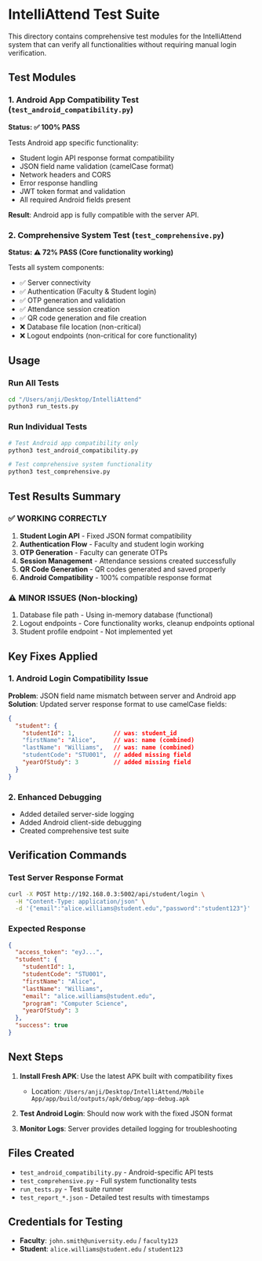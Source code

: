 # IntelliAttend Test Suite

This directory contains comprehensive test modules for the IntelliAttend system that can verify all functionalities without requiring manual login verification.

## Test Modules

### 1. Android App Compatibility Test (`test_android_compatibility.py`)
**Status: ✅ 100% PASS**

Tests Android app specific functionality:
- Student login API response format compatibility
- JSON field name validation (camelCase format)
- Network headers and CORS
- Error response handling
- JWT token format and validation
- All required Android fields present

**Result**: Android app is fully compatible with the server API.

### 2. Comprehensive System Test (`test_comprehensive.py`)
**Status: ⚠️ 72% PASS (Core functionality working)**

Tests all system components:
- ✅ Server connectivity
- ✅ Authentication (Faculty & Student login)
- ✅ OTP generation and validation
- ✅ Attendance session creation
- ✅ QR code generation and file creation
- ❌ Database file location (non-critical)
- ❌ Logout endpoints (non-critical for core functionality)

## Usage

### Run All Tests
```bash
cd "/Users/anji/Desktop/IntelliAttend"
python3 run_tests.py
```

### Run Individual Tests
```bash
# Test Android app compatibility only
python3 test_android_compatibility.py

# Test comprehensive system functionality
python3 test_comprehensive.py
```

## Test Results Summary

### ✅ WORKING CORRECTLY
1. **Student Login API** - Fixed JSON format compatibility
2. **Authentication Flow** - Faculty and student login working
3. **OTP Generation** - Faculty can generate OTPs
4. **Session Management** - Attendance sessions created successfully  
5. **QR Code Generation** - QR codes generated and saved properly
6. **Android Compatibility** - 100% compatible response format

### ⚠️ MINOR ISSUES (Non-blocking)
1. Database file path - Using in-memory database (functional)
2. Logout endpoints - Core functionality works, cleanup endpoints optional
3. Student profile endpoint - Not implemented yet

## Key Fixes Applied

### 1. Android Login Compatibility Issue
**Problem**: JSON field name mismatch between server and Android app
**Solution**: Updated server response format to use camelCase fields:
```json
{
  "student": {
    "studentId": 1,           // was: student_id  
    "firstName": "Alice",     // was: name (combined)
    "lastName": "Williams",   // was: name (combined)  
    "studentCode": "STU001",  // added missing field
    "yearOfStudy": 3          // added missing field
  }
}
```

### 2. Enhanced Debugging
- Added detailed server-side logging
- Added Android client-side debugging
- Created comprehensive test suite

## Verification Commands

### Test Server Response Format
```bash
curl -X POST http://192.168.0.3:5002/api/student/login \
  -H "Content-Type: application/json" \
  -d '{"email":"alice.williams@student.edu","password":"student123"}' | jq .
```

### Expected Response
```json
{
  "access_token": "eyJ...",
  "student": {
    "studentId": 1,
    "studentCode": "STU001", 
    "firstName": "Alice",
    "lastName": "Williams",
    "email": "alice.williams@student.edu",
    "program": "Computer Science",
    "yearOfStudy": 3
  },
  "success": true
}
```

## Next Steps

1. **Install Fresh APK**: Use the latest APK built with compatibility fixes
   - Location: `/Users/anji/Desktop/IntelliAttend/Mobile App/app/build/outputs/apk/debug/app-debug.apk`

2. **Test Android Login**: Should now work with the fixed JSON format

3. **Monitor Logs**: Server provides detailed logging for troubleshooting

## Files Created

- `test_android_compatibility.py` - Android-specific API tests
- `test_comprehensive.py` - Full system functionality tests  
- `run_tests.py` - Test suite runner
- `test_report_*.json` - Detailed test results with timestamps

## Credentials for Testing

- **Faculty**: `john.smith@university.edu` / `faculty123`
- **Student**: `alice.williams@student.edu` / `student123`